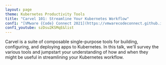 ```yaml
---
layout: page
theme: Kubernetes Productivity Tools
title: "Carvel 101: Streamline Your Kubernetes Workflow"
conf1: "[VMware {Code} Connect 2021](https://vmwarecodeconnect.github.io/CodeConnect2021/sessions/CODE2788)"
conf1_youtube: szDsu2KSMqE&list
---
```


Carvel is a suite of composable single-purpose tools for building, configuring, and deploying apps to Kubernetes. In this talk, we'll survey the various tools and jumpstart your understanding of how and when they might be useful in streamlining your Kubernetes workflow.
